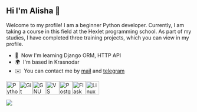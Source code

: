 ## Hi I'm Alisha 👋

Welcome to my profile! I am a beginner Python developer. Currently, I am taking a course in this field at the Hexlet programming school. As part of my studies, I have completed three training projects, which you can view in my profile.

* 🧠  Now I'm learning Django ORM, HTTP API
* 🌍  I'm based in Krasnodar
* ✉️  You can contact me by [mail](mailto:makarovskaya1307@gmail.com) and [telegram](https://t.me/makarovskayalina)

<p align="left">
<a href="https://www.python.org/" target="_blank" rel="noreferrer"><img src="https://raw.githubusercontent.com/danielcranney/readme-generator/main/public/icons/skills/python-colored.svg" width="36" height="36" alt="Python" /></a><a href="https://git-scm.com/" target="_blank" rel="noreferrer"><img src="https://raw.githubusercontent.com/danielcranney/readme-generator/main/public/icons/skills/git-colored.svg" width="36" height="36" alt="Git" /></a><a href="https://www.gnu.org/software/bash/" target="_blank" rel="noreferrer"><img src="https://raw.githubusercontent.com/danielcranney/readme-generator/main/public/icons/skills/gnubash.svg" width="36" height="36" alt="GNU Bash" /></a><a href="https://code.visualstudio.com/" target="_blank" rel="noreferrer"><img src="https://raw.githubusercontent.com/danielcranney/readme-generator/main/public/icons/skills/visualstudiocode.svg" width="36" height="36" alt="VS Code" /></a><a href="https://www.postgresql.org/" target="_blank" rel="noreferrer"><img src="https://raw.githubusercontent.com/danielcranney/readme-generator/main/public/icons/skills/postgresql-colored.svg" width="36" height="36" alt="PostgreSQL" /></a><a href="https://flask.palletsprojects.com/en/2.0.x/" target="_blank" rel="noreferrer"><img src="https://raw.githubusercontent.com/danielcranney/readme-generator/main/public/icons/skills/flask-colored.svg" width="36" height="36" alt="Flask" /></a><a href="https://www.linux.org" target="_blank" rel="noreferrer"><img src="https://raw.githubusercontent.com/danielcranney/readme-generator/main/public/icons/skills/linux-colored.svg" width="36" height="36" alt="Linux" /></a>
</p>

![](https://media1.giphy.com/media/v1.Y2lkPTc5MGI3NjExZWZvZ2psazE5dXVwODFtOHlqdGxwcjNqbG14d3FodXQ2MjFkb3VkbSZlcD12MV9pbnRlcm5hbF9naWZfYnlfaWQmY3Q9Zw/VTtANKl0beDFQRLDTh/giphy.gif)